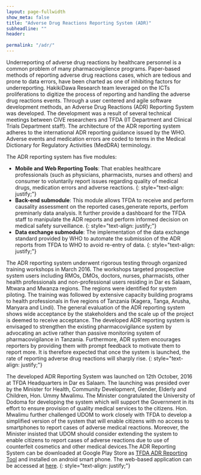 ```yaml
---
layout: page-fullwidth
show_meta: false
title: "Adverse Drug Reactions Reporting System (ADR)"
subheadline: ""
header:
   
permalink: "/adr/"
---
```


Underreporting of adverse drug reactions by healthcare personnel is a common problem of many pharmacovigilence programs. Paper-based methods of reporting adverse drug reactions cases, which are tedious and prone to data errors, have been charted as one of inhibiting factors for underreporting. HakikiDawa Research team leveraged on the ICTs proliferations to digitize the process of reporting and handling the adverse drug reactions events. Through a user centered and agile software development methods, an Adverse Drug Reactions (ADR) Reporting System was developed. The development was a result of several technical meetings between CIVE researchers and TFDA (IT Department and Clinical Trials Department staff). The architecture of the ADR reporting system adheres to the international ADR reporting guidance issued by the WHO. Adverse events and medication errors are coded to terms in the Medical Dictionary for Regulatory Activities (MedDRA) terminology.

The ADR reporting system has five modules:

* **Mobile and Web Reporting Tools**: That enables healthcare professionals (such as physicians, pharmacists, nurses and others) and consumer  to voluntarily report issues​ ​regarding quality of medical drugs, medication errors and adverse reactions.
{: style="text-align: justify;"}
* **Back-end submodule**: This module allows TFDA to receive and perform causality assessment on the reported cases,generate reports, perfom preminarly data analysis. It further  provide a dashboard for the TFDA ​staff ​to manipulate the ADR reports and perform informed decision on medical safety surveillance​.
{: style="text-align: justify;"}
* **Data exchange submodule**: The implementation of the data exchange standard provided by WHO to automate the submission of
the ADR reports from TFDA to WHO to avoid re-entry of data.
{: style="text-align: justify;"}

The ADR reporting system underwent rigorous testing through organized training workshops in
March 2016. The workshops targeted prospective system users including RMOs, DMOs, doctors, nurses, pharmacists, other health professionals and non-professional users residing in Dar es Salaam, Mtwara and Mwanza regions. The regions were identified for system piloting. The training was followed by extensive capacity building programs to health professionals in five regions of Tanzania (Kagera, Tanga, Arusha, Manyara and Lindi). The general evaluation of the ADR reporting system shows wide acceptance by the stakeholders and the scale up of the project is deemed to receive acceptance. The developed ADR reporting system is envisaged to strengthen the existing pharmacovigilance system by advocating an active rather than passive monitoring system of pharmacovigilance in Tanzania. Furthermore, ADR system encourages reporters by providing them with prompt feedback to motivate them to report more. It is therefore expected that once the system is launched, the rate of reporting adverse drug reactions will sharply rise.
{: style="text-align: justify;"}

The developed ADR Reporting System was launched on 12th October, 2016 at TFDA
Headquarters in Dar es Salaam. The launching was presided over by the Minister for Health, Community Development, Gender, Elderly and Children, Hon. Ummy Mwalimu. The Minister congratulated the University of Dodoma for developing the system which will support the Government in its effort to ensure provision of quality medical services to the citizens. Hon. Mwalimu further challenged UDOM to work closely with TFDA to develop a simplified version of the system that will enable citizens with no access to smartphones to report cases of adverse medical reactions. Moreover, the Minister insisted that UDOM should consider extending the system to enable citizens to report cases of adverse reactions due to use of counterfeit cosmetics and other medical devices.The ADR Reporting System can be downloaded at Google Play Store as [TFDA ADR Reporting Tool](https://play.google.com/store/apps/details?id=com.cive.HakikiDawaADR&hl=en) and installed on android smart phone. The web-based application can be accessed at [here](http://www.tfda.go.tz/adr/).
{: style="text-align: justify;"}